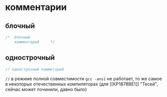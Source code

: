 # комментарии

## блочный

```Cpp
/* 	блочный
	комментарий		*/
```

## однострочный

```Cpp
// однострочный комметарий
```

`//` в режиме полной совместимости `gcc -ansi` не работает, то же самое в некоторых отечественных компиляторах (для [[КР1878ВЕ1]] "Тесей", сейчас может починили, давно было)
